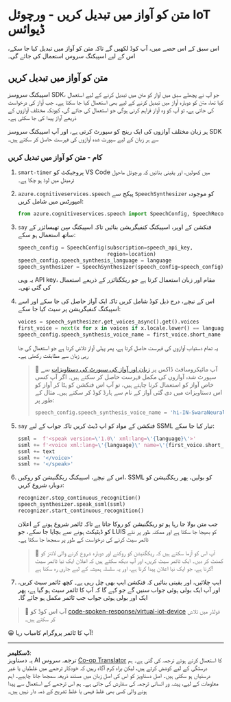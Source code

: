 <!--
CO_OP_TRANSLATOR_METADATA:
{
  "original_hash": "7966848a1f870e4c42edb4db67b13c57",
  "translation_date": "2025-08-27T00:17:32+00:00",
  "source_file": "6-consumer/lessons/3-spoken-feedback/virtual-device-text-to-speech.md",
  "language_code": "ur"
}
-->
# متن کو آواز میں تبدیل کریں - ورچوئل IoT ڈیوائس

اس سبق کے اس حصے میں، آپ کوڈ لکھیں گے تاکہ متن کو آواز میں تبدیل کیا جا سکے، اس کے لیے اسپیکنگ سروس استعمال کی جائے گی۔

## متن کو آواز میں تبدیل کریں

اسپیکنگ سروسز SDK، جو آپ نے پچھلے سبق میں آواز کو متن میں تبدیل کرنے کے لیے استعمال کیا تھا، متن کو دوبارہ آواز میں تبدیل کرنے کے لیے بھی استعمال کیا جا سکتا ہے۔ جب آواز کی درخواست کی جاتی ہے، تو آپ کو وہ آواز فراہم کرنی ہوگی جو استعمال کی جائے گی، کیونکہ مختلف آوازوں کے ذریعے آواز پیدا کی جا سکتی ہے۔

ہر زبان مختلف آوازوں کی ایک رینج کو سپورٹ کرتی ہے، اور آپ اسپیکنگ سروسز SDK سے ہر زبان کے لیے سپورٹ شدہ آوازوں کی فہرست حاصل کر سکتے ہیں۔

### کام - متن کو آواز میں تبدیل کریں

1. `smart-timer` پروجیکٹ کو VS Code میں کھولیں، اور یقینی بنائیں کہ ورچوئل ماحول ٹرمینل میں لوڈ ہو چکا ہے۔

1. `azure.cognitiveservices.speech` پیکج سے `SpeechSynthesizer` کو موجودہ امپورٹس میں شامل کریں:

    ```python
    from azure.cognitiveservices.speech import SpeechConfig, SpeechRecognizer, SpeechSynthesizer
    ```

1. `say` فنکشن کے اوپر، اسپیکنگ کنفیگریشن بنائیں تاکہ اسپیکنگ سِن تھیسائزر کے ساتھ استعمال ہو سکے:

    ```python
    speech_config = SpeechConfig(subscription=speech_api_key,
                                 region=location)
    speech_config.speech_synthesis_language = language
    speech_synthesizer = SpeechSynthesizer(speech_config=speech_config)
    ```

    یہ وہی API key، مقام اور زبان استعمال کرتا ہے جو ریکگنائزر کے ذریعے استعمال کی گئی تھی۔

1. اس کے نیچے، درج ذیل کوڈ شامل کریں تاکہ ایک آواز حاصل کی جا سکے اور اسے اسپیکنگ کنفیگریشن پر سیٹ کیا جا سکے:

    ```python
    voices = speech_synthesizer.get_voices_async().get().voices
    first_voice = next(x for x in voices if x.locale.lower() == language.lower())
    speech_config.speech_synthesis_voice_name = first_voice.short_name
    ```

    یہ تمام دستیاب آوازوں کی فہرست حاصل کرتا ہے، پھر پہلی آواز تلاش کرتا ہے جو استعمال کی جا رہی زبان سے مطابقت رکھتی ہے۔

    > 💁 آپ مائیکروسافٹ ڈاکس پر [زبان اور آواز کی سپورٹ کی دستاویزات](https://docs.microsoft.com/azure/cognitive-services/speech-service/language-support?WT.mc_id=academic-17441-jabenn#text-to-speech) سے سپورٹ شدہ آوازوں کی مکمل فہرست حاصل کر سکتے ہیں۔ اگر آپ کسی خاص آواز کو استعمال کرنا چاہتے ہیں، تو آپ اس فنکشن کو ہٹا کر آواز کو اس دستاویزات میں دی گئی آواز کے نام سے ہارڈ کوڈ کر سکتے ہیں۔ مثال کے طور پر:
    >
    > ```python
    > speech_config.speech_synthesis_voice_name = 'hi-IN-SwaraNeural'
    > ```

1. `say` فنکشن کے مواد کو اپ ڈیٹ کریں تاکہ جواب کے لیے SSML تیار کیا جا سکے:

    ```python
    ssml =  f'<speak version=\'1.0\' xml:lang=\'{language}\'>'
    ssml += f'<voice xml:lang=\'{language}\' name=\'{first_voice.short_name}\'>'
    ssml += text
    ssml += '</voice>'
    ssml += '</speak>'
    ```

1. اس کے نیچے، اسپیکنگ ریکگنیشن کو روکیں، SSML کو بولیں، پھر ریکگنیشن کو دوبارہ شروع کریں:

    ```python
    recognizer.stop_continuous_recognition()
    speech_synthesizer.speak_ssml(ssml)
    recognizer.start_continuous_recognition()
    ```

    جب متن بولا جا رہا ہو تو ریکگنیشن کو روکا جاتا ہے تاکہ ٹائمر شروع ہونے کے اعلان کو ڈیٹیکٹ ہونے سے بچایا جا سکے، جو LUIS کو بھیجا جا سکتا ہے اور ممکنہ طور پر نئے ٹائمر سیٹ کرنے کی درخواست کے طور پر سمجھا جا سکتا ہے۔

    > 💁 آپ اس کو آزما سکتے ہیں کہ ریکگنیشن کو روکنے اور دوبارہ شروع کرنے والی لائنز کو کمنٹ کر دیں۔ ایک ٹائمر سیٹ کریں، اور آپ دیکھ سکتے ہیں کہ اعلان ایک نیا ٹائمر سیٹ کرتا ہے، جو ایک نیا اعلان پیدا کرتا ہے، اور یہ سلسلہ ہمیشہ کے لیے جاری رہ سکتا ہے!

1. ایپ چلائیں، اور یقینی بنائیں کہ فنکشن ایپ بھی چل رہی ہے۔ کچھ ٹائمر سیٹ کریں، اور آپ ایک بولی ہوئی جواب سنیں گے جو کہے گا کہ آپ کا ٹائمر سیٹ ہو گیا ہے، پھر ایک اور بولی ہوئی جواب جب ٹائمر مکمل ہو جائے گا۔

> 💁 آپ اس کوڈ کو [code-spoken-response/virtual-iot-device](../../../../../6-consumer/lessons/3-spoken-feedback/code-spoken-response/virtual-iot-device) فولڈر میں تلاش کر سکتے ہیں۔

😀 آپ کا ٹائمر پروگرام کامیاب رہا!

---

**ڈسکلیمر**:  
یہ دستاویز AI ترجمہ سروس [Co-op Translator](https://github.com/Azure/co-op-translator) کا استعمال کرتے ہوئے ترجمہ کی گئی ہے۔ ہم درستگی کے لیے کوشش کرتے ہیں، لیکن براہ کرم آگاہ رہیں کہ خودکار ترجمے میں غلطیاں یا غیر درستیاں ہو سکتی ہیں۔ اصل دستاویز کو اس کی اصل زبان میں مستند ذریعہ سمجھا جانا چاہیے۔ اہم معلومات کے لیے، پیشہ ور انسانی ترجمہ کی سفارش کی جاتی ہے۔ ہم اس ترجمے کے استعمال سے پیدا ہونے والی کسی بھی غلط فہمی یا غلط تشریح کے ذمہ دار نہیں ہیں۔